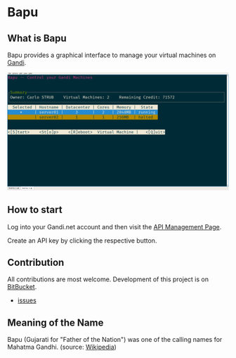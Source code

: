 # Bapu

## What is Bapu
Bapu provides a graphical interface to manage your virtual machines on
[Gandi](https://www.gandi.net/).

![Bapu screenshot](bapu-screenshot.png)

## How to start
Log into your Gandi.net account and then visit the
[API Management Page](https://www.gandi.net/admin/api_key).

Create an API key by clicking the respective button.

## Contribution
All contributions are most welcome. Development of this project is on
[BitBucket](https://bitbucket.org/carlostrub/bapu/).

* [issues](https://bitbucket.org/carlostrub/bapu/issues)

## Meaning of the Name
Bapu (Gujarati for "Father of the Nation") was one of the calling names for
Mahatma Gandhi. (source:
[Wikipedia](https://en.wikipedia.org/wiki/Mahatma_Gandhi))
